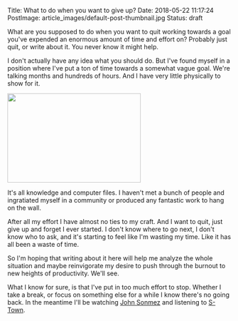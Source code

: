 Title: What to do when you want to give up?
Date: 2018-05-22 11:17:24
PostImage: article_images/default-post-thumbnail.jpg
Status: draft

What are you supposed to do when you want to quit working towards a goal you've expended an enormous amount of time and effort on? Probably just quit, or write about it. You never know it might help.

I don't actually have any idea what you should do. But I've found myself in a position where I've put a ton of time towards a somewhat vague goal. We're talking months and hundreds of hours. And I have very little physically to show for it.

<img class="size-medium wp-image-674 aligncenter" src="/images/article_images/2018/05/animals-deep-ocean-deep-sea-130621-300x200.jpg" alt="" width="300" height="200" />

It's all knowledge and computer files. I haven't met a bunch of people and ingratiated myself in a community or produced any fantastic work to hang on the wall.

After all my effort I have almost no ties to my craft. And I want to quit, just give up and forget I ever started. I don't know where to go next, I don't know who to ask, and it's starting to feel like I'm wasting my time. Like it has all been a waste of time.

So I'm hoping that writing about it here will help me analyze the whole situation and maybe reinvigorate my desire to push through the burnout to new heights of productivity. We'll see.

What I know for sure, is that I've put in too much effort to stop. Whether I take a break, or focus on something else for a while I know there's no going back. In the meantime I'll be watching <a href="https://youtu.be/LooArXcqW4I?t=212" target="_blank" rel="noopener">John Sonmez</a> and listening to <a href="https://stownpodcast.org/" target="_blank" rel="noopener">S-Town</a>.